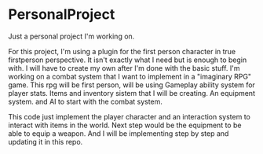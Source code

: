 # PersonalProject
 Just a personal project I'm working on.

 For this project, I'm using a plugin for the first person character in true firstperson perspective. It isn't exactly what I need but is enough to begin with. I will have to create my own after I'm done with the basic stuff. I'm working on a combat system that I want to implement in a "imaginary RPG" game. This rpg will be first person, will be using Gameplay ability system for player stats. Items and inventory sistem that I will be creating. An equipment system. and AI to start with the combat system.

This code just implement the player character and an interaction system to interact with items in the world. Next step would be the equipment to be able to equip a weapon. And I will be implementing step by step and updating it in this repo.
